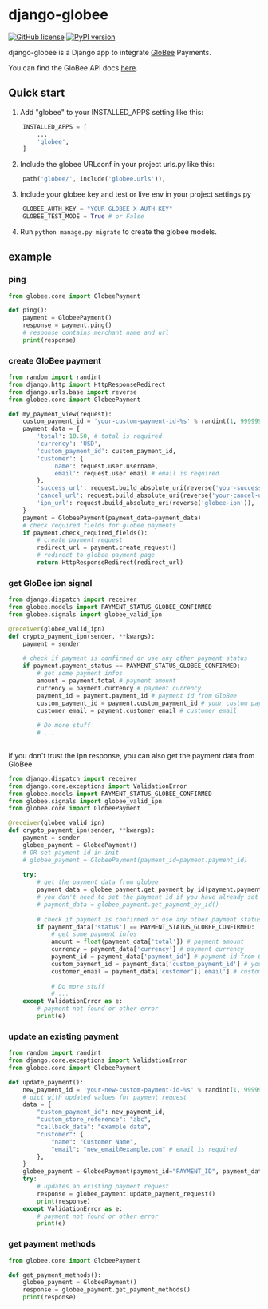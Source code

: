 # django-globee

[![GitHub license](https://img.shields.io/badge/license-MIT-brightgreen.svg)](https://raw.githubusercontent.com/lovvskillz/django-globee/master/LICENSE)
[![PyPI version](https://badge.fury.io/py/django-globee.svg)](https://badge.fury.io/py/django-globee)

django-globee is a Django app to integrate [GloBee](https://globee.com/) Payments.

You can find the GloBee API docs [here](https://globee.com/docs/payment-api/v1).

Quick start
-----------

1. Add "globee" to your INSTALLED_APPS setting like this:
```python
    INSTALLED_APPS = [
        ...
        'globee',
    ]
```
2. Include the globee URLconf in your project urls.py like this:
```python
    path('globee/', include('globee.urls')),
```
    
3. Include your globee key and test or live env in your project settings.py
```python
    GLOBEE_AUTH_KEY = "YOUR GLOBEE X-AUTH-KEY"
    GLOBEE_TEST_MODE = True # or False
```


4. Run `python manage.py migrate` to create the globee models.


## example

### ping
```python
from globee.core import GlobeePayment

def ping():
    payment = GlobeePayment()
    response = payment.ping()
    # response contains merchant name and url
    print(response)
```

### create GloBee payment

```python
from random import randint
from django.http import HttpResponseRedirect
from django.urls.base import reverse
from globee.core import GlobeePayment

def my_payment_view(request):
    custom_payment_id = 'your-custom-payment-id-%s' % randint(1, 9999999)
    payment_data = {
        'total': 10.50, # total is required
        'currency': 'USD',
        'custom_payment_id': custom_payment_id,
        'customer': {
            'name': request.user.username,
            'email': request.user.email # email is required
        },
        'success_url': request.build_absolute_uri(reverse('your-success-url')),
        'cancel_url': request.build_absolute_uri(reverse('your-cancel-url')),
        'ipn_url': request.build_absolute_uri(reverse('globee-ipn')),
    }
    payment = GlobeePayment(payment_data=payment_data)
    # check required fields for globee payments
    if payment.check_required_fields():
        # create payment request
        redirect_url = payment.create_request()
        # redirect to globee payment page
        return HttpResponseRedirect(redirect_url)
```

### get GloBee ipn signal

```python
from django.dispatch import receiver
from globee.models import PAYMENT_STATUS_GLOBEE_CONFIRMED
from globee.signals import globee_valid_ipn

@receiver(globee_valid_ipn)
def crypto_payment_ipn(sender, **kwargs):
    payment = sender
    
    # check if payment is confirmed or use any other payment status
    if payment.payment_status == PAYMENT_STATUS_GLOBEE_CONFIRMED:
        # get some payment infos
        amount = payment.total # payment amount
        currency = payment.currency # payment currency
        payment_id = payment.payment_id # payment id from GloBee
        custom_payment_id = payment.custom_payment_id # your custom payment id
        customer_email = payment.customer_email # customer email
        
        # Do more stuff
        # ...
        
```

if you don't trust the ipn response, you can also get the payment data from GloBee

```python
from django.dispatch import receiver
from django.core.exceptions import ValidationError
from globee.models import PAYMENT_STATUS_GLOBEE_CONFIRMED
from globee.signals import globee_valid_ipn
from globee.core import GlobeePayment

@receiver(globee_valid_ipn)
def crypto_payment_ipn(sender, **kwargs):
    payment = sender
    globee_payment = GlobeePayment()
    # OR set payment id in init
    # globee_payment = GlobeePayment(payment_id=payment.payment_id)
    
    try:
        # get the payment data from globee
        payment_data = globee_payment.get_payment_by_id(payment.payment_id)
        # you don't need to set the payment id if you have already set the payment id in GlobeePayment init
        # payment_data = globee_payment.get_payment_by_id()
        
        # check if payment is confirmed or use any other payment status
        if payment_data['status'] == PAYMENT_STATUS_GLOBEE_CONFIRMED:
            # get some payment infos
            amount = float(payment_data['total']) # payment amount
            currency = payment_data['currency'] # payment currency
            payment_id = payment_data['payment_id'] # payment id from GloBee
            custom_payment_id = payment_data['custom_payment_id'] # your custom payment id
            customer_email = payment_data['customer']['email'] # customer email
            
            # Do more stuff
            # ...
    except ValidationError as e:
        # payment not found or other error
        print(e)
```

### update an existing payment
```python
from random import randint
from django.core.exceptions import ValidationError
from globee.core import GlobeePayment

def update_payment():
    new_payment_id = 'your-new-custom-payment-id-%s' % randint(1, 9999999)
    # dict with updated values for payment request
    data = {
        "custom_payment_id": new_payment_id,
        "custom_store_reference": "abc",
        "callback_data": "example data",
        "customer": {
            "name": "Customer Name",
            "email": "new_email@example.com" # email is required
        },
    }
    globee_payment = GlobeePayment(payment_id="PAYMENT_ID", payment_data=data)
    try:
        # updates an existing payment request
        response = globee_payment.update_payment_request()
        print(response)
    except ValidationError as e:
        # payment not found or other error
        print(e)
```

### get payment methods
```python
from globee.core import GlobeePayment

def get_payment_methods():
    globee_payment = GlobeePayment()
    response = globee_payment.get_payment_methods()
    print(response)
```